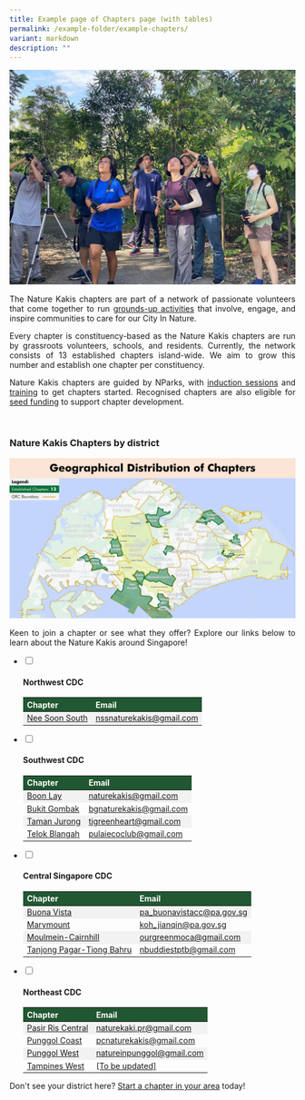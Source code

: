 ```yaml
---
title: Example page of Chapters page (with tables)
permalink: /example-folder/example-chapters/
variant: markdown
description: ""
---
```

<style>
th {
	background-color: #215732;
		color: white !important;
	}

tr:nth-child(odd) {
   background-color: #f2f2f2;
}
	
tr:hover {
	background-color: #ffcb00;
	}
	
tr:hover a {
		color: black !important;
	}
	
table {
	width: 95%;
	height: auto;
	}
</style>

<section>
	<img src="/images/BioD%20&amp;%20wildlife/BioDandWildlife__2__Resized.jpg">
	<p align="justify">The Nature Kakis chapters are part of a network of passionate volunteers that come together to run <a href="/join-our-activities/">grounds-up activities</a> that involve, engage, and inspire communities to care for our City In Nature.</p> 
	<p align="justify">Every chapter is constituency-based as the Nature Kakis chapters are run by grassroots volunteers, schools, and residents. Currently, the network consists of 13 established chapters island-wide. We aim to grow this number and establish one chapter per constituency.</p>
	<p align="justify">Nature Kakis chapters are guided by NParks, with <a href="">induction sessions</a> and <a href="">training</a> to get chapters started. Recognised chapters are also eligible for <a href="/seed-fund/about/">seed funding</a> to support chapter development.</p>
	<br>
</section>

<section>
<h3>Nature Kakis Chapters by district</h3>
	<img src="/images/Maps/nk%20map%20new.PNG">
	<p align="justify">Keen to join a chapter or see what they offer? Explore our links below to learn about the Nature Kakis around Singapore!</p>
	<ul class="jekyllcodex_accordion">
		<li><input type="checkbox" id="accordion1">
			<label for="accordion1"><h4>Northwest CDC</h4></label><div>
				<table>
					<thead>
							<tr><th>Chapter</th>
							<th>Email</th>
					</tr></thead>
					<tbody>
						<tr>
							<td><a href="/all/chapters/nee-soon-south/">Nee Soon South</a></td>
							<td><a href="mailto:nssnaturekakis@gmail.com">nssnaturekakis@gmail.com</a></td>
						</tr>
					</tbody>
			</table>
		</div></li>
		<li><input type="checkbox" id="accordion2">
			<label for="accordion2"><h4>Southwest CDC</h4></label><div>
				<table>
					<thead>
							<tr><th>Chapter</th>
							<th>Email</th>
					</tr></thead>
					<tbody>
						<tr>
							<td><a href="/all/chapters/boon-lay/">Boon Lay</a></td>
							<td><a href="mailto:naturekakis@gmail.com">naturekakis@gmail.com</a></td>
						</tr>
						<tr>
							<td><a href="/all/chapters/bukit-gombak/">Bukit Gombak</a></td>
							<td><a href="mailto:bgnaturekakis@gmail.com">bgnaturekakis@gmail.com</a></td>
						</tr>
						<tr>
							<td><a href="/all/chapters/taman-jurong/">Taman Jurong</a></td>
							<td><a href="mailto:tjgreenheart@gmail.com">tjgreenheart@gmail.com</a></td>
						</tr>
						<tr>
							<td><a href="/all/chapters/telok-blangah/">Telok Blangah</a></td>
							<td><a href="mailto:pulaiecoclub@gmail.com">pulaiecoclub@gmail.com</a></td>
					</tr>
				</tbody>
			</table>
		</div></li>
		<li><input type="checkbox" id="accordion3">
			<label for="accordion3"><h4>Central Singapore CDC</h4></label><div>
				<table>
					<thead>
							<tr><th>Chapter</th>
							<th>Email</th>
					</tr></thead>
					<tbody>
						<tr>
							<td><a href="">Buona Vista</a></td>
							<td><a href="mailto:pa_buonavistacc@pa.gov.sg">pa_buonavistacc@pa.gov.sg</a></td>
						</tr>
						<tr>
							<td><a href="/all/chapters/marymount/">Marymount</a></td>
							<td><a href="mailto:koh_jianqin@pa.gov.sg">koh_jianqin@pa.gov.sg</a></td>
						</tr>
						<tr>
							<td><a href="/all/chapters/moulmein-cainhill/">Moulmein-Cairnhill</a></td>
							<td><a href="mailto:ourgreenmoca@gmail.com">ourgreenmoca@gmail.com</a></td>
						</tr>
						<tr>
							<td><a href="/all/chapters/tanjong-pagar-tiong-bahru/">Tanjong Pagar-Tiong Bahru</a></td>
							<td><a href="mailto:nbuddiestptb@gmail.com">nbuddiestptb@gmail.com</a></td>
						</tr>
					</tbody>
				</table>
		</div></li>
		<li><input type="checkbox" id="accordion4">
			<label for="accordion4"><h4>Northeast CDC</h4></label><div>
				<table>
					<thead>
							<tr><th>Chapter</th>
							<th>Email</th>
					</tr></thead>
					<tbody>
						<tr>
							<td><a href="/all/chapters/pasir-ris-central/">Pasir Ris Central</a></td>
							<td><a href="mailto:naturekaki.pr@gmail.com">naturekaki.pr@gmail.com</a></td>
						</tr>
						<tr>
							<td><a href="/all/chapters/punggol-coast/">Punggol Coast</a></td>
							<td><a href="mailto:pcnaturekakis@gmail.com">pcnaturekakis@gmail.com</a></td>
						</tr>
						<tr>
							<td><a href="/all/chapters/punggol-west/">Punggol West</a></td>
							<td><a href="mailto:natureinpunggol@gmail.com">natureinpunggol@gmail.com</a></td>
						</tr>
						<tr>
							<td><a href="/all/chapters/tampines-west/">Tampines West</a></td>
							<td><a href="mailto:[To be updated]">[To be updated]</a></td>
						</tr>
					</tbody>
				</table>
		</div></li>
	</ul>
	<p align="justify">Don't see your district here? <a href="/nature-kakis-network/chapters/starting-a-chapter/">Start a chapter in your area</a> today!</p>
</section>